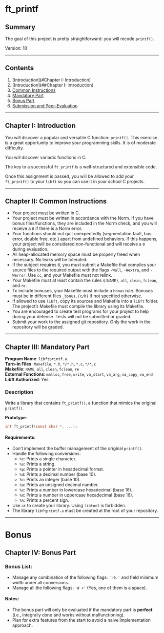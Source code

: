 # ft_printf

## Summary
The goal of this project is pretty straightforward: you will recode `printf()`.

Version: 10

---

## Contents

1. [Introduction](#Chapter I: Introduction)
1. [Introduction](##Chapter I: Introduction)
2. [Common Instructions](#common-instructions)  
3. [Mandatory Part](#mandatory-part)  
4. [Bonus Part](#bonus-part)  
5. [Submission and Peer-Evaluation](#submission-and-peer-evaluation)  

---

## Chapter I: Introduction

You will discover a popular and versatile C function: `printf()`. This exercise is a great opportunity to improve your programming skills. It is of moderate difficulty.

You will discover variadic functions in C.

The key to a successful `ft_printf` is a well-structured and extensible code.

Once this assignment is passed, you will be allowed to add your `ft_printf()` to your `libft` so you can use it in your school C projects.

---

## Chapter II: Common Instructions

- Your project must be written in C.
- Your project must be written in accordance with the Norm. If you have bonus files/functions, they are included in the Norm check, and you will receive a `0` if there is a Norm error.
- Your functions should not quit unexpectedly (segmentation fault, bus error, double free, etc.) apart from undefined behaviors. If this happens, your project will be considered non-functional and will receive a `0` during evaluation.
- All heap-allocated memory space must be properly freed when necessary. No leaks will be tolerated.
- If the subject requires it, you must submit a Makefile that compiles your source files to the required output with the flags `-Wall`, `-Wextra`, and `-Werror`. Use `cc`, and your Makefile must not relink.
- Your Makefile must at least contain the rules `$(NAME)`, `all`, `clean`, `fclean`, and `re`.
- To include bonuses, your Makefile must include a `bonus` rule. Bonuses must be in different files `_bonus.{c/h}` if not specified otherwise.
- If allowed to use `libft`, copy its sources and Makefile into a `libft` folder. The project’s Makefile must compile the library using its Makefile.
- You are encouraged to create test programs for your project to help during your defense. Tests will not be submitted or graded.
- Submit your work to the assigned git repository. Only the work in the repository will be graded.

---

## Chapter III: Mandatory Part

**Program Name**: `libftprintf.a`  
**Turn-in Files**: `Makefile`, `*.h`, `*/*.h`, `*.c`, `*/*.c`  
**Makefile**: `NAME`, `all`, `clean`, `fclean`, `re`  
**External Functions**: `malloc`, `free`, `write`, `va_start`, `va_arg`, `va_copy`, `va_end`  
**Libft Authorized**: Yes  

### Description

Write a library that contains `ft_printf()`, a function that mimics the original `printf()`.

**Prototype**:
```c
int ft_printf(const char *, ...);
```

#### Requirements:
- Don’t implement the buffer management of the original `printf()`.
- Handle the following conversions:
  - `%c`: Prints a single character.
  - `%s`: Prints a string.
  - `%p`: Prints a pointer in hexadecimal format.
  - `%d`: Prints a decimal number (base 10).
  - `%i`: Prints an integer (base 10).
  - `%u`: Prints an unsigned decimal number.
  - `%x`: Prints a number in lowercase hexadecimal (base 16).
  - `%X`: Prints a number in uppercase hexadecimal (base 16).
  - `%%`: Prints a percent sign.
- Use `ar` to create your library. Using `libtool` is forbidden.
- The library `libftprintf.a` must be created at the root of your repository.

---

# Bonus

## Chapter IV: Bonus Part

### Bonus List:
- Manage any combination of the following flags: `'-0.'` and field minimum width under all conversions.
- Manage all the following flags: `'# +'` (Yes, one of them is a space).

#### Notes:
- The bonus part will only be evaluated if the mandatory part is **perfect** (i.e., integrally done and works without malfunctioning).
- Plan for extra features from the start to avoid a naive implementation approach.
